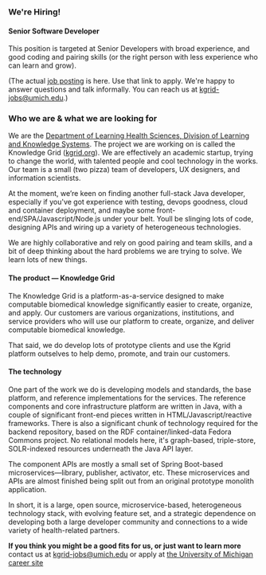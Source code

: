 ### We're Hiring!

#### Senior Software Developer

This position is targeted at Senior Developers with broad experience, and good coding and pairing skills (or the right person with less experience who can learn and grow). 

(The actual [job posting](http://careers.umich.edu/job_detail/161713/app_programmeranalyst_sr) is here. Use that link to apply. We're happy to answer questions and talk informally. You can reach us at [kgrid-jobs@umich.edu](mailto:kgrid-jobs@umich.edu).)

### Who we are & what we are looking for

We are the [Department of Learning Health Sciences, Division of Learning and Knowledge Systems](https://medicine.umich.edu/dept/lhs/research/learning-knowledge-systems-research). The project we are working on is called the Knowledge Grid ([kgrid.org](https://kgrid.org)). We are effectively an academic startup, trying to change the world, with talented people and cool technology in the works. Our team is a small (two pizza) team of developers, UX designers, and information scientists.

At the moment, we’re keen on finding another full-stack Java developer, especially if you've got experience with testing,  devops goodness, cloud and container deployment, and maybe some front-end/SPA/Javascript/Node.js under your belt. Youll be slinging lots of code, designing APIs and wiring up a variety of heterogeneous technologies. 
 
We are highly collaborative and rely on good pairing and team skills, and a bit of deep thinking about the hard problems we are trying to solve. We learn lots of new things.
 
#### The product — Knowledge Grid

The Knowledge Grid is a platform-as-a-service designed to make computable biomedical knowledge significantly easier to create, organize, and apply. Our customers are various organizations, institutions, and service providers who will use our platform to create, organize, and deliver computable biomedical knowledge. 

That said, we do develop lots of prototype clients and use the Kgrid platform outselves to help demo, promote, and train our customers. 
 
#### The technology

One part of the work we do is developing models and standards, the base platform, and reference implementations for the services. The reference components and core infrastructure platform are written in Java, with a couple of significant front-end pieces written in HTML/Javascript/reactive frameworks. There is also a significant chunk of technology required for the backend repository, based on the RDF container/linked-data Fedora Commons project. No relational models here, it's graph-based, triple-store, SOLR-indexed resources underneath the Java API layer.
 
The component APIs are mostly a small set of Spring Boot-based microservices—library, publisher, activator, etc. These microservices and APIs are almost finished being split out from an original prototype monolith application. 

In short, it is a large, open source, microservice-based, heterogeneous technology stack, with evolving feature set, and a strategic dependence on developing both a large developer community and connections to a wide variety of health-related partners.

**If you think you might be a good fits for us, or just want to learn more** contact us at [kgrid-jobs@umich.edu](mailto:kgrid-jobs@umich.edu) or apply at [the University of Michigan career site](http://careers.umich.edu/job_detail/161713/app_programmeranalyst_sr)

